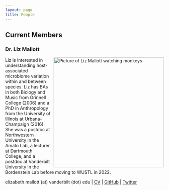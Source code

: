 ```yaml
---
layout: page
title: People
---
```

## Current Members

### Dr. Liz Mallott
<img src="/images/lizphoto.jpg" alt="Picture of Liz Mallott watching monkeys" width=350 style="float:right; padding: 0px 0px 0px 10px">

Liz is interested in understanding host-associated microbiome variation within and between species. Liz has BAs in both Biology and Music from Grinnell College (2006) and a PhD in Anthropology from the University of Illinois at Urbana-Champaign (2016). She was a postdoc at Northwestern University in the Amato Lab, a lecturer at Dartmouth College, and a postdoc at Vanderbilt University in the Bordenstein Lab before moving to WUSTL in 2022.

elizabeth.mallott (at) vanderbilt (dot) edu
| [CV](https://github.com/Mallott-Lab/Mallott-Lab.github.io/data/CV-Mallott.pdf)
| [GitHub](https://github.com/emallott)
| [Twitter](https://twitter.com/liz_mallott)
